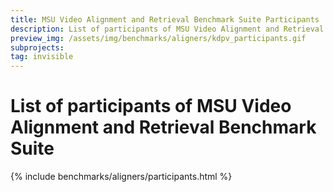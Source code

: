 ```yaml
---
title: MSU Video Alignment and Retrieval Benchmark Suite Participants
description: List of participants of MSU Video Alignment and Retrieval Benchmark Suite
preview_img: /assets/img/benchmarks/aligners/kdpv_participants.gif
subprojects:
tag: invisible
---
```


<link rel="stylesheet" href="/assets/css/benchmarks/style.css">
<script src="https://code.highcharts.com/highcharts.js"></script>
<script src="https://code.highcharts.com/modules/exporting.js"></script>
<script src="https://code.highcharts.com/modules/export-data.js"></script>
<script src="https://code.highcharts.com/modules/accessibility.js"></script>
<script src="https://ajax.googleapis.com/ajax/libs/jquery/1.8.2/jquery.min.js"></script>
<script src="https://code.highcharts.com/highcharts-more.js"></script>
<link rel="stylesheet" type="text/css" href="https://cdn.datatables.net/1.10.22/css/jquery.dataTables.css">
<script type="text/javascript" charset="utf8"
    src="https://cdn.datatables.net/1.10.22/js/jquery.dataTables.js"></script>

# List of participants of MSU Video Alignment and Retrieval Benchmark Suite
<div id="buttons"></div>
<script>
	__set_menu_buttons([
	['Home', '/benchmarks/aligners.html'],
	['Participants','/benchmarks/aligners-participants.html'], 
	['Evaluation methodology', '/benchmarks/aligners.html#methodology'], 
	['How to participate', '/benchmarks/aligners.html#participate'],
    ['Contact us', '/benchmarks/aligners.html#contacts']
	], 'Participants')
</script>





<div class="current_content" markdown="1">

{% include benchmarks/aligners/participants.html %}

</div>
